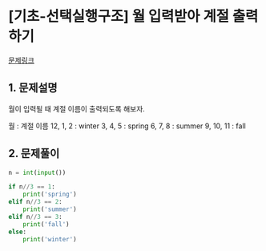 # [기초-선택실행구조] 월 입력받아 계절 출력하기

[문제링크](https://codeup.kr/problem.php?id=6070)



## 1. 문제설명

월이 입력될 때 계절 이름이 출력되도록 해보자.

월 : 계절 이름
12, 1, 2 : winter
 3, 4, 5 : spring
 6, 7, 8 : summer
 9, 10, 11 : fall




## 2. 문제풀이

```python
n = int(input())

if n//3 == 1:
    print('spring')
elif n//3 == 2:
    print('summer')
elif n//3 == 3:
    print('fall')
else:
    print('winter')
```





